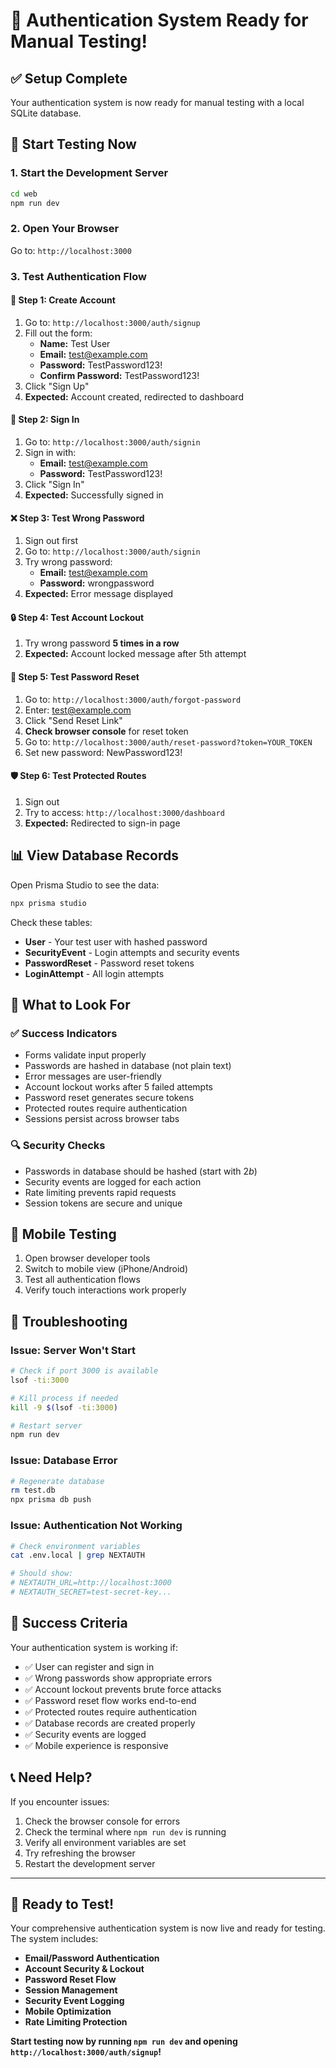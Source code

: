 # 🎉 Authentication System Ready for Manual Testing!

## ✅ Setup Complete

Your authentication system is now ready for manual testing with a local SQLite database.

## 🚀 Start Testing Now

### 1. Start the Development Server
```bash
cd web
npm run dev
```

### 2. Open Your Browser
Go to: `http://localhost:3000`

### 3. Test Authentication Flow

#### 📝 **Step 1: Create Account**
1. Go to: `http://localhost:3000/auth/signup`
2. Fill out the form:
   - **Name:** Test User
   - **Email:** test@example.com
   - **Password:** TestPassword123!
   - **Confirm Password:** TestPassword123!
3. Click "Sign Up"
4. **Expected:** Account created, redirected to dashboard

#### 🔑 **Step 2: Sign In**
1. Go to: `http://localhost:3000/auth/signin`
2. Sign in with:
   - **Email:** test@example.com
   - **Password:** TestPassword123!
3. Click "Sign In"
4. **Expected:** Successfully signed in

#### ❌ **Step 3: Test Wrong Password**
1. Sign out first
2. Go to: `http://localhost:3000/auth/signin`
3. Try wrong password:
   - **Email:** test@example.com
   - **Password:** wrongpassword
4. **Expected:** Error message displayed

#### 🔒 **Step 4: Test Account Lockout**
1. Try wrong password **5 times in a row**
2. **Expected:** Account locked message after 5th attempt

#### 🔄 **Step 5: Test Password Reset**
1. Go to: `http://localhost:3000/auth/forgot-password`
2. Enter: test@example.com
3. Click "Send Reset Link"
4. **Check browser console** for reset token
5. Go to: `http://localhost:3000/auth/reset-password?token=YOUR_TOKEN`
6. Set new password: NewPassword123!

#### 🛡️ **Step 6: Test Protected Routes**
1. Sign out
2. Try to access: `http://localhost:3000/dashboard`
3. **Expected:** Redirected to sign-in page

## 📊 View Database Records

Open Prisma Studio to see the data:
```bash
npx prisma studio
```

Check these tables:
- **User** - Your test user with hashed password
- **SecurityEvent** - Login attempts and security events
- **PasswordReset** - Password reset tokens
- **LoginAttempt** - All login attempts

## 🎯 What to Look For

### ✅ Success Indicators
- Forms validate input properly
- Passwords are hashed in database (not plain text)
- Error messages are user-friendly
- Account lockout works after 5 failed attempts
- Password reset generates secure tokens
- Protected routes require authentication
- Sessions persist across browser tabs

### 🔍 Security Checks
- Passwords in database should be hashed (start with $2b$)
- Security events are logged for each action
- Rate limiting prevents rapid requests
- Session tokens are secure and unique

## 📱 Mobile Testing

1. Open browser developer tools
2. Switch to mobile view (iPhone/Android)
3. Test all authentication flows
4. Verify touch interactions work properly

## 🚨 Troubleshooting

### Issue: Server Won't Start
```bash
# Check if port 3000 is available
lsof -ti:3000

# Kill process if needed
kill -9 $(lsof -ti:3000)

# Restart server
npm run dev
```

### Issue: Database Error
```bash
# Regenerate database
rm test.db
npx prisma db push
```

### Issue: Authentication Not Working
```bash
# Check environment variables
cat .env.local | grep NEXTAUTH

# Should show:
# NEXTAUTH_URL=http://localhost:3000
# NEXTAUTH_SECRET=test-secret-key...
```

## 🎉 Success Criteria

Your authentication system is working if:
- ✅ User can register and sign in
- ✅ Wrong passwords show appropriate errors
- ✅ Account lockout prevents brute force attacks
- ✅ Password reset flow works end-to-end
- ✅ Protected routes require authentication
- ✅ Database records are created properly
- ✅ Security events are logged
- ✅ Mobile experience is responsive

## 📞 Need Help?

If you encounter issues:
1. Check the browser console for errors
2. Check the terminal where `npm run dev` is running
3. Verify all environment variables are set
4. Try refreshing the browser
5. Restart the development server

---

## 🚀 Ready to Test!

Your comprehensive authentication system is now live and ready for testing. The system includes:

- **Email/Password Authentication**
- **Account Security & Lockout**
- **Password Reset Flow**
- **Session Management**
- **Security Event Logging**
- **Mobile Optimization**
- **Rate Limiting Protection**

**Start testing now by running `npm run dev` and opening `http://localhost:3000/auth/signup`!**